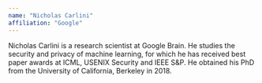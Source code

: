 ```yaml
---
name: "Nicholas Carlini"
affiliation: "Google"
---
```


Nicholas Carlini is a research scientist at Google Brain. He studies the security and privacy of machine learning, for which he has received best paper awards at ICML, USENIX Security and IEEE S&P. He obtained his PhD from the University of California, Berkeley in 2018.
